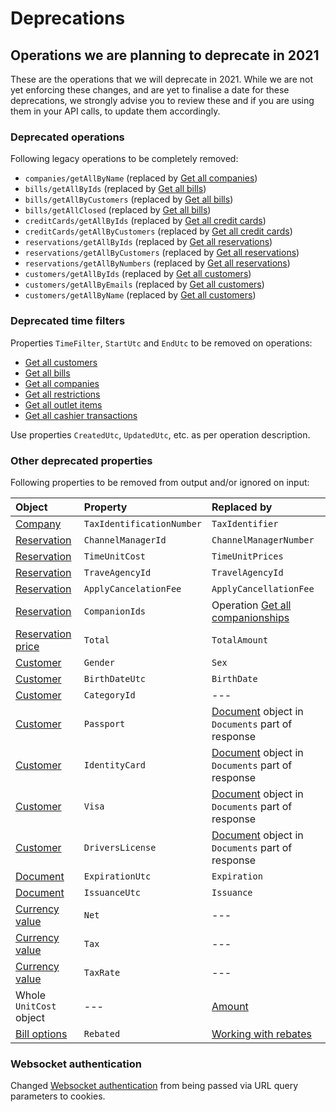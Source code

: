 # Deprecations

## Operations we are planning to deprecate in 2021

These are the operations that we will deprecate in 2021. While we are not yet enforcing these changes, and are yet to finalise a date for these deprecations, we strongly advise you to review these and if you are using them in your API calls, to update them accordingly.

### Deprecated operations

Following legacy operations to be completely removed:
* `companies/getAllByName` (replaced by [Get all companies](../operations/companies.md#get-all-companies))
* `bills/getAllByIds` (replaced by [Get all bills](../operations/bills.md#get-all-bills))
* `bills/getAllByCustomers` (replaced by [Get all bills](../operations/bills.md#get-all-bills))
* `bills/getAllClosed` (replaced by [Get all bills](../operations/bills.md#get-all-bills))
* `creditCards/getAllByIds` (replaced by [Get all credit cards](../operations/creditcards.md#get-all-credit-cards))
* `creditCards/getAllByCustomers` (replaced by [Get all credit cards](../operations/creditcards.md#get-all-credit-cards))
* `reservations/getAllByIds` (replaced by [Get all reservations](../operations/reservations.md#get-all-reservations))
* `reservations/getAllByCustomers` (replaced by [Get all reservations](../operations/reservations.md#get-all-reservations))
* `reservations/getAllByNumbers` (replaced by [Get all reservations](../operations/reservations.md#get-all-reservations))
* `customers/getAllByIds` (replaced by [Get all customers](../operations/customers.md#get-all-customers))
* `customers/getAllByEmails` (replaced by [Get all customers](../operations/customers.md#get-all-customers))
* `customers/getAllByName` (replaced by [Get all customers](../operations/customers.md#get-all-customers))

### Deprecated time filters 

Properties `TimeFilter`, `StartUtc` and `EndUtc` to be removed on operations:
* [Get all customers](../operations/customers.md#get-all-customers)
* [Get all bills](../operations/bills.md#get-all-bills)
* [Get all companies](../operations/companies.md#get-all-companies)
* [Get all restrictions](../operations/restrictions.md#get-all-restrictions)
* [Get all outlet items](../operations/outletitems.md#get-all-outlet-items)
* [Get all cashier transactions](../operations/cashiertransactions.md#get-all-cashier-transactions)

Use properties `CreatedUtc`, `UpdatedUtc`, etc. as per operation description.

### Other deprecated properties

Following properties to be removed from output and/or ignored on input:

| Object | Property | Replaced by |
| :-- | :-- | :-- |
| [Company](../operations/companies.md#company) | `TaxIdentificationNumber` | `TaxIdentifier` |
| [Reservation](../operations/reservations.md#reservation) | `ChannelManagerId` | `ChannelManagerNumber` |
| [Reservation](../operations/reservations.md#reservation) | `TimeUnitCost` | `TimeUnitPrices` |
| [Reservation](../operations/reservations.md#reservation) | `TraveAgencyId` | `TravelAgencyId` |
| [Reservation](../operations/reservations.md#reservation) | `ApplyCancelationFee` | `ApplyCancellationFee` |
| [Reservation](../operations/reservations.md#reservation) | `CompanionIds` | Operation [Get all companionships](../operations/services.md#get-all-companionships) |
| [Reservation price](../operations/reservations.md#reservation-price) | `Total` | `TotalAmount` |
| [Customer](../operations/customers.md#customer) | `Gender` | `Sex` |
| [Customer](../operations/customers.md#customer) | `BirthDateUtc` | `BirthDate` |
| [Customer](../operations/customers.md#customer) | `CategoryId` | --- |
| [Customer](../operations/customers.md#customer) | `Passport` | [Document](../operations/customers.md#document) object in `Documents` part of response |
| [Customer](../operations/customers.md#customer) | `IdentityCard` | [Document](../operations/customers.md#document) object in `Documents` part of response |
| [Customer](../operations/customers.md#customer) | `Visa` | [Document](../operations/customers.md#document) object in `Documents` part of response |
| [Customer](../operations/customers.md#customer) | `DriversLicense` | [Document](../operations/customers.md#document) object in `Documents` part of response |
| [Document](../operations/customers.md#document) | `ExpirationUtc` | `Expiration` |
| [Document](../operations/customers.md#document) | `IssuanceUtc` | `Issuance` |
| [Currency value](../operations/accountingitems.md#currency-value) | `Net` | --- |
| [Currency value](../operations/accountingitems.md#currency-value) | `Tax` | --- |
| [Currency value](../operations/accountingitems.md#currency-value) | `TaxRate` | --- |
| Whole `UnitCost` object | --- | [Amount](../operations/accountingitems.md#amount-value) |
| [Bill options](../operations/bills.md#bill-options) | `Rebated` | [Working with rebates](../use-cases/accounting.md#working-with-rebates) |

### Websocket authentication

Changed [Websocket authentication](../websockets/README.md#authentication) from being passed via URL query parameters to cookies.
